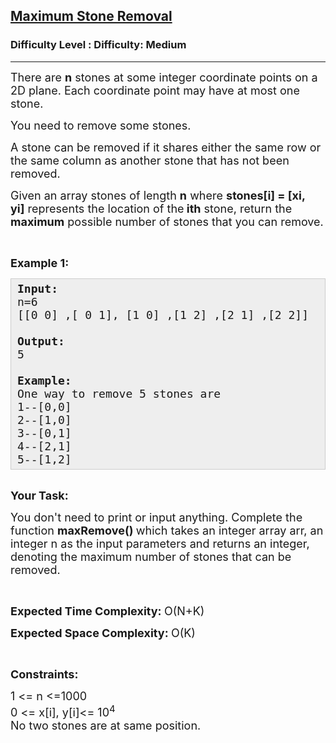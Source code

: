 <h2><a href="https://www.geeksforgeeks.org/problems/maximum-stone-removal-1662179442/1">Maximum Stone Removal</a></h2><h3>Difficulty Level : Difficulty: Medium</h3><hr><div class="problems_problem_content__Xm_eO"><p><span style="font-size: 18px;">There are&nbsp;<strong>n</strong>&nbsp;stones at some integer coordinate points on a 2D plane. Each coordinate point may have at most one stone.</span></p>
<p><span style="font-size: 18px;">You need to remove some stones.&nbsp;</span></p>
<p><span style="font-size: 18px;">A stone can be removed if it shares either&nbsp;the same row or the same column&nbsp;as another stone that has not been removed.</span></p>
<p><span style="font-size: 18px;">Given an array&nbsp;stones&nbsp;of length&nbsp;<strong>n</strong>&nbsp;where&nbsp;<strong>stones[i] = [xi, yi]</strong>&nbsp;represents the location of the<strong>&nbsp;ith</strong>&nbsp;stone, return&nbsp;the <strong>maximum</strong> possible number of stones that you can remove.</span></p>
<p>&nbsp;</p>
<p><span style="font-size: 18px;"><strong>Example 1:</strong></span></p>
<pre style="background: #eee; border: 1px solid #ccc; padding: 5px 10px;"><span style="font-size: 18px;"><strong>Input:</strong><br>n=6<br>[[0 0] ,[ 0 1], [1 0] ,[1 2] ,[2 1] ,[2 2]]<br><br><strong>Output:</strong><br>5<br><br><strong>Example:</strong><br>One way to remove 5 stones are<br>1--[0,0]<br>2--[1,0]<br>3--[0,1]<br>4--[2,1]<br>5--[1,2]</span></pre>
<p><br><span style="font-size: 18px;"><strong>Your Task:</strong></span></p>
<p><span style="font-size: 18px;">You don't need to print or input anything. Complete the function <strong>maxRemove()&nbsp;</strong>which takes an integer array&nbsp;arr, an integer&nbsp;n&nbsp;as the input parameters and returns an integer, denoting the maximum number of stones that can be removed.</span></p>
<p>&nbsp;</p>
<p><span style="font-size: 18px;"><strong>Expected Time Complexity:&nbsp;</strong>O(N+K)</span></p>
<p><span style="font-size: 18px;"><strong>Expected Space Complexity:&nbsp;</strong>O(K)</span></p>
<p>&nbsp;</p>
<p><span style="font-size: 18px;"><strong>Constraints:</strong></span></p>
<p><span style="font-size: 18px;">1 &lt;= n &lt;=1000<br>0 &lt;= x[i], y[i]&lt;= 10<sup>4</sup><br>No two stones are at same position.</span></p></div>